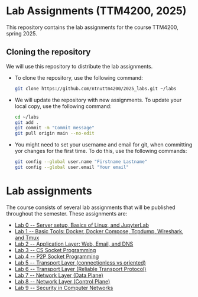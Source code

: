 # Lab Assignments (TTM4200, 2025)
This repository contains the lab assignments for the course TTM4200, spring 2025. 

<!-- Instructions for cloning the repository: -->
## Cloning the repository

We will use this repository to distribute the lab assignments. 

- To clone the repository, use the following command:

    ```bash
    git clone https://github.com/ntnuttm4200/2025_labs.git ~/labs
    ```
- We will update the repository with new assignments. To update your local copy, use the following command:

    ```bash
    cd ~/labs
    git add .
    git commit -m "Commit message"
    git pull origin main --no-edit
    ```

- You might need to set your username and email for git, when committing yor changes for the first time. To do this, use the following commands:

    ```bash
    git config --global user.name "Firstname Lastname"
    git config --global user.email "Your email"
    ```

# Lab assignments

The course consists of several lab assignments that will be published throughout the semester. These assignments are:

- [Lab 0 -- Server setup, Basics of Linux, and JupyterLab](lab0/)
- [Lab 1 -- Basic Tools: Docker, Docker Compose, Tcpdump, Wireshark, and Tmux](lab1/)
- [Lab 2 -- Application Layer: Web, Email, and DNS](lab2/)
- [Lab 3 -- CS Socket Programming](lab3/)
- [Lab 4 -- P2P Socket Programming](lab4/)
- [Lab 5 -- Transport Layer (connectionless vs oriented)](lab5/)
- [Lab 6 -- Transport Layer (Reliable Transport Protocol)](lab6/)
- [Lab 7 -- Network Layer (Data Plane)](lab7/)
- [Lab 8 -- Network Layer (Control Plane)](lab8/)
- [Lab 9 -- Security in Computer  Networks](lab9/)
